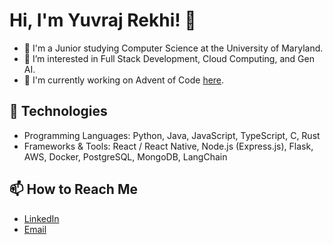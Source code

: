 # Hi, I'm Yuvraj Rekhi! 👋

- 🚀 I'm a Junior studying Computer Science at the University of Maryland.
- 👀 I’m interested in Full Stack Development, Cloud Computing, and Gen AI.
- 🌱 I'm currently working on Advent of Code [here](https://github.com/Yuvraj-R/AdventOfCode).
## 🔧 Technologies
- Programming Languages: Python, Java, JavaScript, TypeScript, C, Rust
- Frameworks & Tools: React / React Native, Node.js (Express.js), Flask, AWS, Docker, PostgreSQL, MongoDB, LangChain

## 📫 How to Reach Me
- [LinkedIn](https://www.linkedin.com/in/yuvraj-rekhi/)
- [Email](mailto:yrekhi@umd.edu)

<!--
**Yuvraj-R/Yuvraj-R** is a ✨ _special_ ✨ repository because its `README.md` (this file) appears on your GitHub profile.

Here are some ideas to get you started:

- 🔭 I’m currently working on ...
- 🌱 I’m currently learning ...
- 👯 I’m looking to collaborate on ...
- 🤔 I’m looking for help with ...
- 💬 Ask me about ...
- 📫 How to reach me: ...
- 😄 Pronouns: ...
- ⚡ Fun fact: ...
-->
